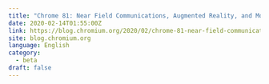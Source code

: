 ```yaml
---
title: "Chrome 81: Near Field Communications, Augmented Reality, and More"
date: 2020-02-14T01:55:00Z
link: https://blog.chromium.org/2020/02/chrome-81-near-field-communications.html?utm_medium=RSS&utm_source=news.12bit.vn
site: blog.chromium.org
language: English
category:
  - beta
draft: false
---
```

